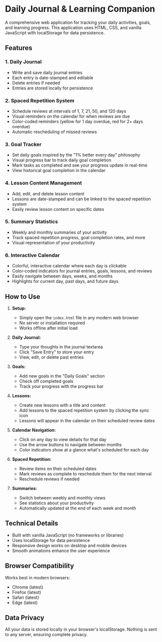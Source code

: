 # Daily Journal & Learning Companion

A comprehensive web application for tracking your daily activities, goals, and learning progress. This application uses HTML, CSS, and vanilla JavaScript with localStorage for data persistence.

## Features

### 1. Daily Journal
- Write and save daily journal entries
- Each entry is date-stamped and editable
- Delete entries if needed
- Entries are stored locally for persistence

### 2. Spaced Repetition System
- Schedule reviews at intervals of 1, 7, 21, 50, and 120 days
- Visual reminders on the calendar for when reviews are due
- Color-coded reminders (yellow for 1 day overdue, red for 2+ days overdue)
- Automatic rescheduling of missed reviews

### 3. Goal Tracker
- Set daily goals inspired by the "1% better every day" philosophy
- Visual progress bar to track daily goal completion
- Mark tasks as completed and see your progress update in real-time
- View historical goal completion in the calendar

### 4. Lesson Content Management
- Add, edit, and delete lesson content
- Lessons are date-stamped and can be linked to the spaced repetition system
- Easily review lesson content on specific dates

### 5. Summary Statistics
- Weekly and monthly summaries of your activity
- Track spaced repetition progress, goal completion rates, and more
- Visual representation of your productivity

### 6. Interactive Calendar
- Colorful, interactive calendar where each day is clickable
- Color-coded indicators for journal entries, goals, lessons, and reviews
- Easily navigate between days, weeks, and months
- Highlights for current day, past days, and future days

## How to Use

1. **Setup:**
   - Simply open the `index.html` file in any modern web browser
   - No server or installation required
   - Works offline after initial load

2. **Daily Journal:**
   - Type your thoughts in the journal textarea
   - Click "Save Entry" to store your entry
   - View, edit, or delete past entries

3. **Goals:**
   - Add new goals in the "Daily Goals" section
   - Check off completed goals
   - Track your progress with the progress bar

4. **Lessons:**
   - Create new lessons with a title and content
   - Add lessons to the spaced repetition system by clicking the sync icon
   - Lessons will appear in the calendar on their scheduled review dates

5. **Calendar Navigation:**
   - Click on any day to view details for that day
   - Use the arrow buttons to navigate between months
   - Color indicators show at a glance what's scheduled for each day

6. **Spaced Repetition:**
   - Review items on their scheduled dates
   - Mark reviews as complete to reschedule them for the next interval
   - Reschedule reviews if needed

7. **Summaries:**
   - Switch between weekly and monthly views
   - See statistics about your productivity
   - Automatically updated at the end of each week and month

## Technical Details

- Built with vanilla JavaScript (no frameworks or libraries)
- Uses localStorage for data persistence
- Responsive design works on desktop and mobile devices
- Smooth animations enhance the user experience

## Browser Compatibility

Works best in modern browsers:
- Chrome (latest)
- Firefox (latest)
- Safari (latest)
- Edge (latest)

## Data Privacy

All your data is stored locally in your browser's localStorage. Nothing is sent to any server, ensuring complete privacy. 